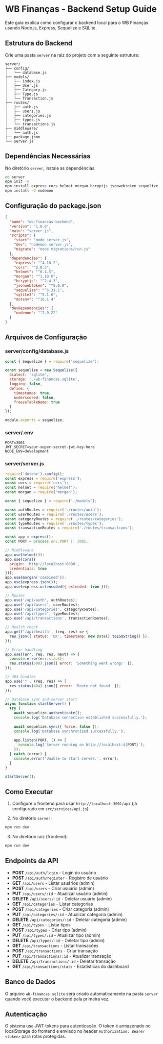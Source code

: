 # WB Finanças - Backend Setup Guide

Este guia explica como configurar o backend local para o WB Finanças usando Node.js, Express, Sequelize e SQLite.

## Estrutura do Backend

Crie uma pasta `server` na raiz do projeto com a seguinte estrutura:

```
server/
├── config/
│   └── database.js
├── models/
│   ├── index.js
│   ├── User.js
│   ├── Category.js
│   ├── Type.js
│   └── Transaction.js
├── routes/
│   ├── auth.js
│   ├── users.js
│   ├── categories.js
│   ├── types.js
│   └── transactions.js
├── middleware/
│   └── auth.js
├── package.json
└── server.js
```

## Dependências Necessárias

No diretório `server`, instale as dependências:

```bash
cd server
npm init -y
npm install express cors helmet morgan bcryptjs jsonwebtoken sequelize sqlite3 dotenv
npm install -D nodemon
```

## Configuração do package.json

```json
{
  "name": "wb-financas-backend",
  "version": "1.0.0",
  "main": "server.js",
  "scripts": {
    "start": "node server.js",
    "dev": "nodemon server.js",
    "migrate": "node migrations/run.js"
  },
  "dependencies": {
    "express": "^4.18.2",
    "cors": "^2.8.5",
    "helmet": "^6.1.5",
    "morgan": "^1.10.0",
    "bcryptjs": "^2.4.3",
    "jsonwebtoken": "^9.0.0",
    "sequelize": "^6.31.1",
    "sqlite3": "^5.1.6",
    "dotenv": "^16.1.4"
  },
  "devDependencies": {
    "nodemon": "^2.0.22"
  }
}
```

## Arquivos de Configuração

### server/config/database.js
```javascript
const { Sequelize } = require('sequelize');

const sequelize = new Sequelize({
  dialect: 'sqlite',
  storage: './wb-financas.sqlite',
  logging: false,
  define: {
    timestamps: true,
    underscored: false,
    freezeTableName: true
  }
});

module.exports = sequelize;
```

### server/.env
```
PORT=3001
JWT_SECRET=your-super-secret-jwt-key-here
NODE_ENV=development
```

### server/server.js
```javascript
require('dotenv').config();
const express = require('express');
const cors = require('cors');
const helmet = require('helmet');
const morgan = require('morgan');

const { sequelize } = require('./models');

const authRoutes = require('./routes/auth');
const userRoutes = require('./routes/users');
const categoryRoutes = require('./routes/categories');
const typeRoutes = require('./routes/types');
const transactionRoutes = require('./routes/transactions');

const app = express();
const PORT = process.env.PORT || 3001;

// Middleware
app.use(helmet());
app.use(cors({
  origin: 'http://localhost:8080',
  credentials: true
}));
app.use(morgan('combined'));
app.use(express.json());
app.use(express.urlencoded({ extended: true }));

// Routes
app.use('/api/auth', authRoutes);
app.use('/api/users', userRoutes);
app.use('/api/categories', categoryRoutes);
app.use('/api/types', typeRoutes);
app.use('/api/transactions', transactionRoutes);

// Health check
app.get('/api/health', (req, res) => {
  res.json({ status: 'OK', timestamp: new Date().toISOString() });
});

// Error handling
app.use((err, req, res, next) => {
  console.error(err.stack);
  res.status(500).json({ error: 'Something went wrong!' });
});

// 404 handler
app.use('*', (req, res) => {
  res.status(404).json({ error: 'Route not found' });
});

// Database sync and server start
async function startServer() {
  try {
    await sequelize.authenticate();
    console.log('Database connection established successfully.');
    
    await sequelize.sync({ force: false });
    console.log('Database synchronized successfully.');
    
    app.listen(PORT, () => {
      console.log(`Server running on http://localhost:${PORT}`);
    });
  } catch (error) {
    console.error('Unable to start server:', error);
  }
}

startServer();
```

## Como Executar

1. Configure o frontend para usar `http://localhost:3001/api` (já configurado em `src/services/api.js`)

2. No diretório `server`:
```bash
npm run dev
```

3. No diretório raiz (frontend):
```bash
npm run dev
```

## Endpoints da API

- **POST** `/api/auth/login` - Login do usuário
- **POST** `/api/auth/register` - Registro de usuário
- **GET** `/api/users` - Listar usuários (admin)
- **POST** `/api/users` - Criar usuário (admin)
- **PUT** `/api/users/:id` - Atualizar usuário (admin)
- **DELETE** `/api/users/:id` - Deletar usuário (admin)
- **GET** `/api/categories` - Listar categorias
- **POST** `/api/categories` - Criar categoria (admin)
- **PUT** `/api/categories/:id` - Atualizar categoria (admin)
- **DELETE** `/api/categories/:id` - Deletar categoria (admin)
- **GET** `/api/types` - Listar tipos
- **POST** `/api/types` - Criar tipo (admin)
- **PUT** `/api/types/:id` - Atualizar tipo (admin)
- **DELETE** `/api/types/:id` - Deletar tipo (admin)
- **GET** `/api/transactions` - Listar transações
- **POST** `/api/transactions` - Criar transação
- **PUT** `/api/transactions/:id` - Atualizar transação
- **DELETE** `/api/transactions/:id` - Deletar transação
- **GET** `/api/transactions/stats` - Estatísticas do dashboard

## Banco de Dados

O arquivo `wb-financas.sqlite` será criado automaticamente na pasta `server` quando você executar o backend pela primeira vez.

## Autenticação

O sistema usa JWT tokens para autenticação. O token é armazenado no localStorage do frontend e enviado no header `Authorization: Bearer <token>` para rotas protegidas.